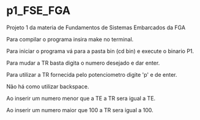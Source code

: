 # p1_FSE_FGA
Projeto 1 da materia de Fundamentos de Sistemas Embarcados da FGA

Para compilar o programa insira make no terminal.

Para iniciar o programa vá para a pasta bin (cd bin) e execute o binario P1.

Para mudar a TR basta digita o numero desejado e dar enter.

Para utilizar a TR fornecida pelo potenciometro digite 'p' e de enter.

Não há como utilizar backspace.

Ao inserir um numero menor que a TE a TR sera igual a TE.

Ao inserir um numero maior que 100 a TR sera igual a 100.